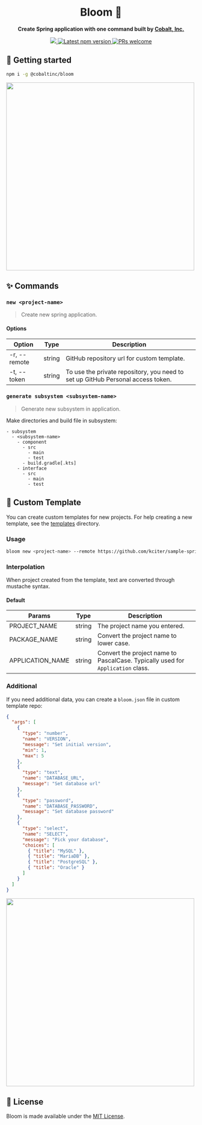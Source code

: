 <h1 align='center'>
  Bloom 🌼
</h1>

<p align="center"><strong>Create Spring application with one command built by <a href="https://cobalt.run">Cobalt, Inc.</a></strong></p>

<p align='center'>
  <a href="https://cobalt.run">
    <img src="https://badgen.net/badge/icon/Made%20by%20Cobalt?icon=https://caple-static.s3.ap-northeast-2.amazonaws.com/cobalt-badge.svg&label&color=5B69C3&labelColor=414C9A" />
  </a>
  <a href='https://www.npmjs.com/package/@cobaltinc/bloom'>
    <img src='https://img.shields.io/npm/v/@cobaltinc/bloom.svg' alt='Latest npm version'>
  </a>
  <a href="https://github.com/cobaltinc/bloom/blob/master/.github/CONTRIBUTING.md">
    <img src="https://img.shields.io/badge/PRs-welcome-brightgreen.svg" alt="PRs welcome" />
  </a>
</p>

## :rocket: Getting started

```bash
npm i -g @cobaltinc/bloom
```

<img src="https://user-images.githubusercontent.com/3623695/141818097-1890328d-56a0-4717-852a-546e9153ed11.gif" width="500px" />

## :sparkles: Commands

### `new <project-name>`
> Create new spring application.

#### Options
| Option | Type | Description |
| ------ | ---- | ----------- |
| -r, --remote | string | GitHub repository url for custom template. |
| -t, --token | string | To use the private repository, you need to set up GitHub Personal access token. |

### `generate subsystem <subsystem-name>`
> Generate new subsystem in application.

Make directories and build file in subsystem:
```
- subsystem
  - <subsystem-name>
    - component
      - src
        - main
        - test
      - build.gradle[.kts]
    - interface
      - src
        - main
        - test
```

## :bookmark: Custom Template

You can create custom templates for new projects. For help creating a new template, see the [templates]('./templates) directory.

### Usage

```bash
bloom new <project-name> --remote https://github.com/kciter/sample-spring-template.git
```

### Interpolation

When project created from the template, text are converted through mustache syntax.

#### Default

| Params | Type | Description |
| ------ | ---- | ----------- |
| PROJECT_NAME | string | The project name you entered. |
| PACKAGE_NAME | string | Convert the project name to lower case. |
| APPLICATION_NAME | string | Convert the project name to PascalCase. Typically used for `Application` class. |

### Additional

If you need additional data, you can create a `bloom.json` file in custom template repo:
```json
{
  "args": [
    {
      "type": "number",
      "name": "VERSION",
      "message": "Set initial version",
      "min": 1,
      "max": 5
    },
    {
      "type": "text",
      "name": "DATABASE_URL",
      "message": "Set database url"
    },
    {
      "type": "password",
      "name": "DATABASE_PASSWORD",
      "message": "Set database password"
    },
    {
      "type": "select",
      "name": "SELECT",
      "message": "Pick your database",
      "choices": [
        { "title": "MySQL" },
        { "title": "MariaDB" },
        { "title": "PostgreSQL" },
        { "title": "Oracle" }
      ]
    }
  ]
}
```

<img src="https://user-images.githubusercontent.com/3623695/142178419-c3433610-a1f2-4d79-945d-12be3139778f.png" width="500px" />

## :page_facing_up: License

Bloom is made available under the [MIT License](./LICENSE).
